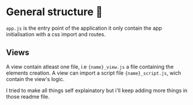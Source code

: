 # General structure :dart:

`app.js` is the entry point of the application
it only contain the app initialisation with a css import and routes.

## Views 

A view contain atleast one file, i.e `{name}_view.js` a file containing the elements creation.
A view can import a script file `{name}_script.js`, wich contain the view's logic.

I tried to make all things self explainatory but i'll keep adding more things in those readme file.
